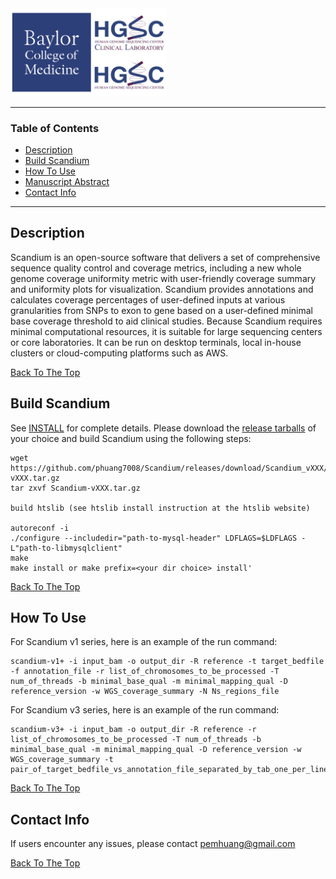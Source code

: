 <img src="images/BCM-HGSC-Logo.png" width=250>

---

### Table of Contents

- [Description](#description)
- [Build Scandium](#build-scandium)
- [How To Use](#how-to-use)
- [Manuscript Abstract](#Manuscript-Abstract)
- [Contact Info](#Contact-Info)

---

## Description

Scandium is an open-source software that delivers a set of comprehensive sequence quality control and coverage metrics, including a new whole genome coverage uniformity metric with user-friendly coverage summary and uniformity plots for visualization. Scandium provides annotations and calculates coverage percentages of user-defined inputs at various granularities from SNPs to exon to gene based on a user-defined minimal base coverage threshold to aid clinical studies. Because Scandium requires minimal computational resources, it is suitable for large sequencing centers or core laboratories. It can be run on desktop terminals, local in-house clusters or cloud-computing platforms such as AWS.


[Back To The Top](#Table-of-Contents)

## Build Scandium

See [INSTALL](INSTALL) for complete details. Please download the [release tarballs](https://github.com/phuang7008/kaggle/releases) of your choice and build Scandium using the following steps:

    wget https://github.com/phuang7008/Scandium/releases/download/Scandium_vXXX/Scandium-vXXX.tar.gz
    tar zxvf Scandium-vXXX.tar.gz 

    build htslib (see htslib install instruction at the htslib website)
    
    autoreconf -i
    ./configure --includedir="path-to-mysql-header" LDFLAGS=$LDFLAGS -L"path-to-libmysqlclient"
    make
    make install or make prefix=<your dir choice> install'

[Back To The Top](#Table-of-Contents)

## How To Use

For Scandium v1 series, here is an example of the run command: 

    scandium-v1+ -i input_bam -o output_dir -R reference -t target_bedfile -f annotation_file -r list_of_chromosomes_to_be_processed -T num_of_threads -b minimal_base_qual -m minimal_mapping_qual -D reference_version -w WGS_coverage_summary -N Ns_regions_file

For Scandium v3 series, here is an example of the run command: 

    scandium-v3+ -i input_bam -o output_dir -R reference -r list_of_chromosomes_to_be_processed -T num_of_threads -b minimal_base_qual -m minimal_mapping_qual -D reference_version -w WGS_coverage_summary -t pair_of_target_bedfile_vs_annotation_file_separated_by_tab_one_per_line


[Back To The Top](#Table-of-Contents)

## Contact Info

If users encounter any issues, please contact pemhuang@gmail.com

[Back To The Top](#Table-of-Contents)
